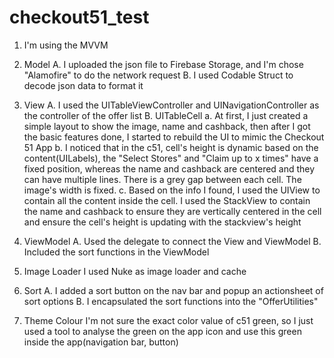 # checkout51_test
1.  I'm using the MVVM 

2.  Model
    A.  I uploaded the json file to Firebase Storage, and I'm chose "Alamofire" to do the network request 
    B.  I used Codable Struct to decode json data to format it
    
3.  View
    A.  I used the UITableViewController and UINavigationController as the controller of the offer list
    B.  UITableCell
        a.  At first, I just created a simple layout to show the image, name and cashback, then after I got the basic features done, I started to rebuild the UI to mimic the Checkout 51 App
        b.  I noticed that in the c51, cell's height is dynamic based on the content(UILabels), the "Select Stores" and "Claim up to x times" have a fixed position, whereas the name and cashback are centered and they can have multiple lines. There is a grey gap between each cell. The image's width is fixed.
        c.  Based on the info I found, I used the UIView to contain all the content inside the cell. I used the StackView to contain the name and cashback to ensure they are vertically centered in the cell and ensure the cell's height is updating with the stackview's height
        
4.  ViewModel
    A.  Used the delegate to connect the View and ViewModel
    B.  Included the sort functions in the ViewModel

5.  Image Loader
    I used Nuke as image loader and cache

6.  Sort
    A.  I added a sort button on the nav bar and popup an actionsheet of sort options
    B.  I encapsulated the sort functions into the "OfferUtilities"

7.  Theme Colour
    I'm not sure the exact color value of c51 green, so I just used a tool to analyse the green on the app icon and use this green inside the app(navigation bar, button)
    
    
   
